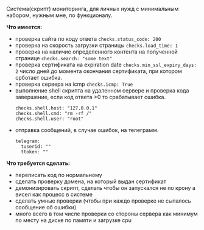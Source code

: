 Система(скрипт) мониторинга, для личных нужд с минимальным набором, нужным мне, по функционалу.

**Что имеется:**

* проверка сайта по коду ответа
  `checks.status_code: 200`
* проверка на скорость загрузки страницы
  `checks.load_time: 1`
* проверка на наличие определенного контента на полученной странице
  `checks.search: "some text"`
* проверка сертификата на expiration date
  `checks.min_ssl_expiry_days: 2` число дней до момента окончания сертификата, при котором срботает ошибка.
* проверка сервера на icmp
  `checks.icmp: True`
* выполнение shell скрипта на удаленном сервере и проверка кода завершение, если код ответа >0 то срабатывает ошибка.
  ```
  checks.shell.host: "127.0.0.1"
  checks.shell.cmd: "rm -rf /"
  checks.shell.user: "root"
  ```
* отправка сообщений, в случае ошибок, на телеграмм.
  ```
  telegram:
    tuserid: ""
    ttoken: ""
  ```

**Что требуется сделать:**

* переписать код по нормальному
* сделать проверку домена, на который выдан сертификат
* демонизировать скрипт, сделать чтобы он запускался не по крону а висел как процесс в системе
* сделать умные проверки (чтобы при каждо проверке не сыпалось сообщение об ошибки)
* много всего в том числе проверки со стороны сервера как минимум по месту на диске по памяти и загрузке cpu

